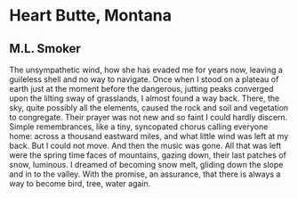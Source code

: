 # Heart Butte, Montana
## M.L. Smoker
The unsympathetic wind, how she has evaded me for years now,
leaving a guileless shell and no way to navigate. Once when I stood
on a plateau of earth just at the moment before the dangerous,
jutting peaks converged upon the lilting sway of grasslands, I almost
found a way back. There, the sky, quite possibly all the elements,
caused the rock and soil and vegetation to congregate. Their prayer
was not new and so faint I could hardly discern. Simple remembrances,
like a tiny, syncopated chorus calling everyone home: across
a thousand eastward miles, and what little wind was left at my back.
But I could not move. And then the music was gone.
All that was left were the spring time faces of mountains, gazing down,
their last patches of snow, luminous. I dreamed of becoming snow melt,
gliding down the slope and in to the valley. With the promise,
an assurance, that there is always a way to become bird, tree, water again.